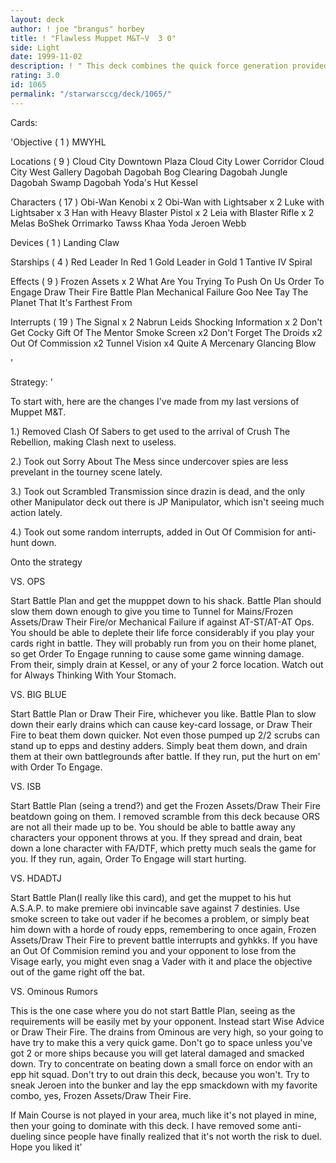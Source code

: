 ```yaml
---
layout: deck
author: ! joe "brangus" horbey
title: ! "Flawless Muppet M&T~V  3 0"
side: Light
date: 1999-11-02
description: ! " This deck combines the quick force generation provided by dagobah to get your mains out on the board to raise some hell."
rating: 3.0
id: 1065
permalink: "/starwarsccg/deck/1065/"
---
```

Cards: 

'Objective  ( 1 )
MWYHL

Locations  ( 9 )
Cloud City Downtown Plaza
Cloud City Lower Corridor
Cloud City West Gallery
Dagobah
Dagobah Bog Clearing
Dagobah Jungle
Dagobah Swamp
Dagobah Yoda's Hut
Kessel

Characters ( 17 )
Obi-Wan Kenobi x 2
Obi-Wan with Lightsaber x 2
Luke with Lightsaber x 3
Han with Heavy Blaster Pistol x 2
Leia with Blaster Rifle x 2
Melas
BoShek
Orrimarko
Tawss Khaa
Yoda
Jeroen Webb

Devices ( 1 )
Landing Claw

Starships ( 4 )
Red Leader In Red 1
Gold Leader in Gold 1
Tantive IV
Spiral

Effects ( 9 )
Frozen Assets x 2
What Are You Trying To Push On Us
Order To Engage
Draw Their Fire
Battle Plan
Mechanical Failure
Goo Nee Tay
The Planet That It's Farthest From

Interrupts ( 19 )
The Signal x 2
Nabrun Leids
Shocking Information x 2
Don't Get Cocky
Gift Of The Mentor
Smoke Screen x2
Don't Forget The Droids x2
Out Of Commission x2
Tunnel Vision x4
Quite A Mercenary
Glancing Blow

'

Strategy: '

To start with, here are the changes I've made from my last versions of Muppet M&T.

1.) Removed Clash Of Sabers to get used to the arrival of Crush The Rebellion, making Clash next to useless.

2.) Took out Sorry About The Mess since undercover spies are less prevelant in the tourney scene lately.

3.) Took out Scrambled Transmission since drazin is dead, and the only other Manipulator deck out there is JP Manipulator, which isn't seeing much action lately.

4.) Took out some random interrupts, added in Out Of Commision for anti-hunt down.

Onto the strategy

VS. OPS

Start Battle Plan and get the mupppet down to his shack. Battle Plan should slow them down enough to give you time to Tunnel for Mains/Frozen Assets/Draw Their Fire/or Mechanical Failure if against AT-ST/AT-AT Ops. You should be able to deplete their life force considerably if you play your cards right in battle. They will probably run from you on their home planet, so get Order To Engage running to cause some game winning damage. From their, simply drain at Kessel, or any of your 2 force location. Watch out for Always Thinking With Your Stomach.

VS. BIG BLUE

Start Battle Plan or Draw Their Fire, whichever you like. Battle Plan to slow down their early drains which can cause key-card lossage, or Draw Their Fire to beat them down quicker. Not even those pumped up 2/2 scrubs can stand up to epps and destiny adders. Simply beat them down, and drain them at their own battlegrounds after battle. If they run, put the hurt on em' with Order To Engage.

VS. ISB

Start Battle Plan (seing a trend?) and get the Frozen Assets/Draw Their Fire beatdown going on them. I removed scramble from this deck because ORS are not all their made up to be. You should be able to battle away any characters your opponent throws at you. If they spread and drain, beat down a lone character with FA/DTF, which pretty much seals the game for you. If they run, again, Order To Engage will start hurting.

VS. HDADTJ

Start Battle Plan(I really like this card), and get the muppet to his hut A.S.A.P. to make premiere obi invincable save against 7 destinies. Use smoke screen to take out vader if he becomes a problem, or simply beat him down with a horde of roudy epps, remembering to once again, Frozen Assets/Draw Their Fire to prevent battle interrupts and gyhkks. If you have an Out Of Commision remind you and your opponent to lose from the Visage early, you might even snag a Vader with it and place the objective out of the game right off the bat.

VS. Ominous Rumors

This is the one case where you do not start Battle Plan, seeing as the requirements will be easily met by your opponent. Instead start Wise Advice or Draw Their Fire. The drains from Ominous are very high, so your going to have try to make this a very quick game. Don't go to space unless you've got 2 or more ships because you will get lateral damaged and smacked down. Try to concentrate on beating down a small force on endor with an epp hit squad. Don't try to out drain this deck, because you won't. Try to sneak Jeroen into the bunker and lay the epp smackdown with my favorite combo, yes, Frozen Assets/Draw Their Fire.

If Main Course is not played in your area, much like it's not played in mine, then your going to dominate with this deck. I have removed some anti-dueling since people have finally realized that it's not worth the risk to duel. Hope you liked it'
